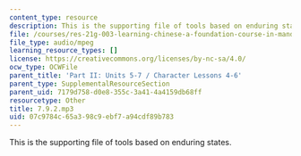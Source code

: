 ```yaml
---
content_type: resource
description: This is the supporting file of tools based on enduring states.
file: /courses/res-21g-003-learning-chinese-a-foundation-course-in-mandarin-spring-2011/07c9784c65a398c9ebf7a94cdf89b783_7.9.2.mp3
file_type: audio/mpeg
learning_resource_types: []
license: https://creativecommons.org/licenses/by-nc-sa/4.0/
ocw_type: OCWFile
parent_title: 'Part II: Units 5-7 / Character Lessons 4-6'
parent_type: SupplementalResourceSection
parent_uid: 7179d758-d0e8-355c-3a41-4a4159db68ff
resourcetype: Other
title: 7.9.2.mp3
uid: 07c9784c-65a3-98c9-ebf7-a94cdf89b783
---
```

This is the supporting file of tools based on enduring states.